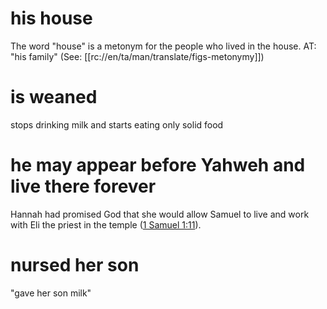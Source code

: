 # his house

The word "house" is a metonym for the people who lived in the house. AT: "his family" (See: [[rc://en/ta/man/translate/figs-metonymy]])

# is weaned

stops drinking milk and starts eating only solid food

# he may appear before Yahweh and live there forever

Hannah had promised God that she would allow Samuel to live and work with Eli the priest in the temple ([1 Samuel 1:11](./11.md)).

# nursed her son

"gave her son milk"